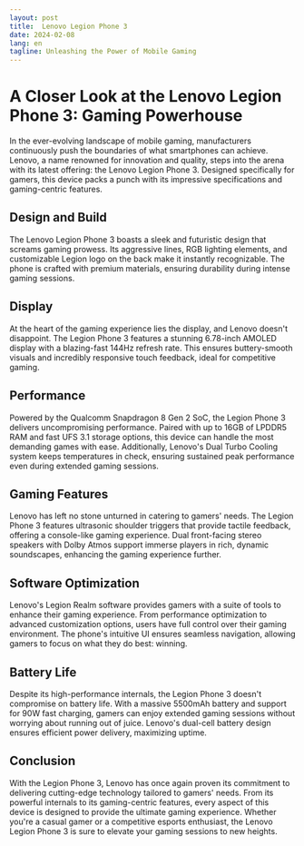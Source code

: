 ```yaml
---
layout: post
title:  Lenovo Legion Phone 3
date: 2024-02-08
lang: en
tagline: Unleashing the Power of Mobile Gaming
---
```


# A Closer Look at the Lenovo Legion Phone 3: Gaming Powerhouse

In the ever-evolving landscape of mobile gaming, manufacturers continuously push the boundaries of what smartphones can achieve. Lenovo, a name renowned for innovation and quality, steps into the arena with its latest offering: the Lenovo Legion Phone 3. Designed specifically for gamers, this device packs a punch with its impressive specifications and gaming-centric features.

## Design and Build

The Lenovo Legion Phone 3 boasts a sleek and futuristic design that screams gaming prowess. Its aggressive lines, RGB lighting elements, and customizable Legion logo on the back make it instantly recognizable. The phone is crafted with premium materials, ensuring durability during intense gaming sessions.

## Display

At the heart of the gaming experience lies the display, and Lenovo doesn't disappoint. The Legion Phone 3 features a stunning 6.78-inch AMOLED display with a blazing-fast 144Hz refresh rate. This ensures buttery-smooth visuals and incredibly responsive touch feedback, ideal for competitive gaming.

## Performance

Powered by the Qualcomm Snapdragon 8 Gen 2 SoC, the Legion Phone 3 delivers uncompromising performance. Paired with up to 16GB of LPDDR5 RAM and fast UFS 3.1 storage options, this device can handle the most demanding games with ease. Additionally, Lenovo's Dual Turbo Cooling system keeps temperatures in check, ensuring sustained peak performance even during extended gaming sessions.

## Gaming Features

Lenovo has left no stone unturned in catering to gamers' needs. The Legion Phone 3 features ultrasonic shoulder triggers that provide tactile feedback, offering a console-like gaming experience. Dual front-facing stereo speakers with Dolby Atmos support immerse players in rich, dynamic soundscapes, enhancing the gaming experience further.

## Software Optimization

Lenovo's Legion Realm software provides gamers with a suite of tools to enhance their gaming experience. From performance optimization to advanced customization options, users have full control over their gaming environment. The phone's intuitive UI ensures seamless navigation, allowing gamers to focus on what they do best: winning.

## Battery Life

Despite its high-performance internals, the Legion Phone 3 doesn't compromise on battery life. With a massive 5500mAh battery and support for 90W fast charging, gamers can enjoy extended gaming sessions without worrying about running out of juice. Lenovo's dual-cell battery design ensures efficient power delivery, maximizing uptime.

## Conclusion

With the Legion Phone 3, Lenovo has once again proven its commitment to delivering cutting-edge technology tailored to gamers' needs. From its powerful internals to its gaming-centric features, every aspect of this device is designed to provide the ultimate gaming experience. Whether you're a casual gamer or a competitive esports enthusiast, the Lenovo Legion Phone 3 is sure to elevate your gaming sessions to new heights.
